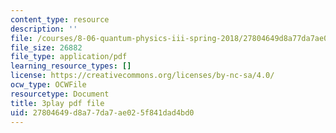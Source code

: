 ```yaml
---
content_type: resource
description: ''
file: /courses/8-06-quantum-physics-iii-spring-2018/27804649d8a77da7ae025f841dad4bd0_KYabRbRR-dU.pdf
file_size: 26882
file_type: application/pdf
learning_resource_types: []
license: https://creativecommons.org/licenses/by-nc-sa/4.0/
ocw_type: OCWFile
resourcetype: Document
title: 3play pdf file
uid: 27804649-d8a7-7da7-ae02-5f841dad4bd0
---
```

